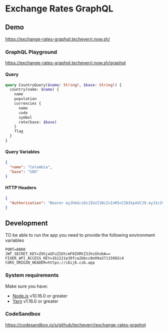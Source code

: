 # Exchange Rates GraphQL

## Demo

https://exchange-rates-graphql.techeverri.now.sh/

### GraphQL Playground

https://exchange-rates-graphql.techeverri.now.sh/graphql

#### Query

```graphql
query CountryQuery($name: String!, $base: String!) {
  country(name: $name) {
    name
    population
    currencies {
      name
      code
      symbol
      rate(base: $base)
    }
    flag
  }
}
```

#### Query Variables

```json
{
  "name": "Colombia",
  "base": "SEK"
}
```

#### HTTP Headers

```json
{
  "Authorization": "Bearer eyJhbGciOiJIUzI1NiIsInR5cCI6IkpXVCJ9.eyJ1c2VySWQiOiJmMmZkZGIxMy0xNGFmLTQxYTUtODBjMi0zMDQ5MTk5MWNhNjUiLCJpYXQiOjE1NjY3NzEzNjIsImp0aSI6ImRmNGZlYzAzLWU3YTYtNDRhNi04YmMwLWIzZDgxODc3MTFhOCJ9.kPH7-zCEa4O89JmP9qu5jr9AgDowAF7oeHWGUx1WNms"
}
```

## Development

TO be able to run the app you need to provide the following environment variables

```
PORT=8080
JWT_SECRET_KEY=ZXhjaGFuZ2UtcmF0ZXMtZ3JhcGhxbA==
FIXER_API_ACCESS_KEY=1b1221e39fca2bbcc8e99a37115992c4
CORS_ORIGIN_HEADER=https://i6ij6.csb.app
```

### System requirements

Make sure you have:

- [Node.js](https://nodejs.org/) v10.16.0 or greater
- [Yarn](https://yarnpkg.com/) v1.16.0 or greater

### CodeSandbox

https://codesandbox.io/s/github/techeverri/exchange-rates-graphql
